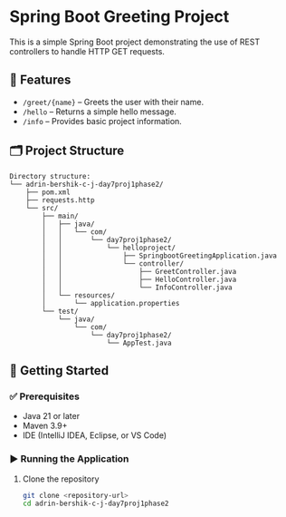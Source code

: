 # Spring Boot Greeting Project

This is a simple Spring Boot project demonstrating the use of REST controllers to handle HTTP GET requests.

## 📌 Features
- `/greet/{name}` – Greets the user with their name.
- `/hello` – Returns a simple hello message.
- `/info` – Provides basic project information.

## 🗂 Project Structure

```
Directory structure:
└── adrin-bershik-c-j-day7proj1phase2/
    ├── pom.xml
    ├── requests.http
    └── src/
        ├── main/
        │   ├── java/
        │   │   └── com/
        │   │       └── day7proj1phase2/
        │   │           └── helloproject/
        │   │               ├── SpringbootGreetingApplication.java
        │   │               └── controller/
        │   │                   ├── GreetController.java
        │   │                   ├── HelloController.java
        │   │                   └── InfoController.java
        │   └── resources/
        │       └── application.properties
        └── test/
            └── java/
                └── com/
                    └── day7proj1phase2/
                        └── AppTest.java
```


## 🚀 Getting Started

### ✅ Prerequisites
- Java 21 or later
- Maven 3.9+
- IDE (IntelliJ IDEA, Eclipse, or VS Code)

### ▶️ Running the Application
1. Clone the repository
   ```bash
   git clone <repository-url>
   cd adrin-bershik-c-j-day7proj1phase2
   

